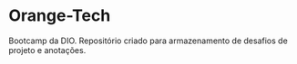 # Orange-Tech
Bootcamp da DIO. Repositório criado para armazenamento de desafios de projeto e anotações.
